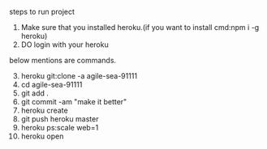steps to run project

1) Make sure that you installed heroku.(if you want to install cmd:npm i -g heroku)
2) DO login with your heroku

below mentions are commands.

3) heroku git:clone -a agile-sea-91111
4) cd agile-sea-91111
5) git add .
6) git commit -am "make it better"
7) heroku create
8) git push heroku master
9) heroku ps:scale web=1
10) heroku open
